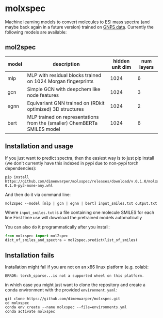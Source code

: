 # molxspec
Machine learning models to convert molecules to ESI mass spectra (and maybe back again in a future version) trained on [GNPS data](https://gnps.ucsd.edu/). Currently the following models are available:

## mol2spec

| model | description                                                 | hidden unit dim | num layers | 
|-------|-------------------------------------------------------------|-----------------|------------|
| mlp   | MLP with residual blocks trained on 1024 Morgan fingerprints| 1024            | 6          |
| gcn   | Simple GCN with deepchem like node features                 | 1024            | 3          |
| egnn  | Equivariant GNN trained on (RDkit optimized) 3D structures  | 1024            | 2          |
| bert  | MLP trained on representations from the (smaller) ChemBERTa SMILES model | 1024 | 6        |

## Installation and usage

If you just want to predict spectra, then the easiest way is to just pip install (we don't currently have this indexed in pypi due to non-pypi torch dependencies):

```
pip install https://github.com/dimenwarper/molxspec/releases/download/v.0.1.0/molxspec-0.1.0-py3-none-any.whl
```

And then do it via command line:

```
mol2spec --model [mlp | gcn | egnn | bert] input_smiles.txt output.txt
```

Where `input_smiles.txt` is a file containing one molecule SMILES for each line
First time use will download the pretrained models automatically

You can also do it programmatically after you install:

```python
from molxspec import mol2spec
dict_of_smiles_and_spectra = mol2spec.predict(list_of_smiles)
```

## Installation fails

Installation might fail if you are not on an x86 linux platform (e.g. colab):
```
ERROR: torch_sparse...is not a supported wheel on this platform.
```

in which case you might just want to clone the repository and create a conda environment with the provided `environment.yaml`:

```
git clone https://github.com/dimenwarper/molxspec.git
cd molxspec
conda env create --name molxspec --file=environments.yml
conda activate molxspec
```

